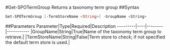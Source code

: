 #Get-SPOTermGroup
Returns a taxonomy term group
##Syntax
```powershell
Get-SPOTermGroup [-TermStoreName <String>] -GroupName <String>
```


##Parameters
Parameter|Type|Required|Description
---------|----|--------|-----------
|GroupName|String|True|Name of the taxonomy term group to retrieve.|
|TermStoreName|String|False|Term store to check; if not specified the default term store is used.|
